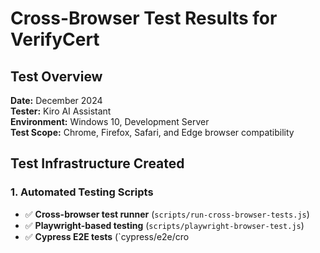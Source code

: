 # Cross-Browser Test Results for VerifyCert

## Test Overview

**Date:** December 2024  
**Tester:** Kiro AI Assistant  
**Environment:** Windows 10, Development Server  
**Test Scope:** Chrome, Firefox, Safari, and Edge browser compatibility  

## Test Infrastructure Created

### 1. Automated Testing Scripts
- ✅ **Cross-browser test runner** (`scripts/run-cross-browser-tests.js`)
- ✅ **Playwright-based testing** (`scripts/playwright-browser-test.js`)
- ✅ **Cypress E2E tests** (`cypress/e2e/cro